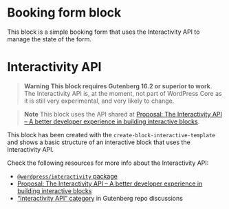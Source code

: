 # Booking form block

This block is a simple booking form that uses the Interactivity API to manage the state of the form.

# Interactivity API

> **Warning**
> **This block requires Gutenberg 16.2 or superior to work**. The Interactivity API is, at the moment, not part of WordPress Core as it is still very experimental, and very likely to change. 

> **Note**
> This block uses the API shared at [Proposal: The Interactivity API – A better developer experience in building interactive blocks](https://make.wordpress.org/core/2023/03/30/proposal-the-interactivity-api-a-better-developer-experience-in-building-interactive-blocks/). 

This block has been created with the `create-block-interactive-template` and shows a basic structure of an interactive block that uses the Interactivity API.

Check the following resources for more info about the Interactivity API:
- [`@wordpress/interactivity` package](https://github.com/WordPress/gutenberg/blob/trunk/packages/interactivity/README.md)
- [Proposal: The Interactivity API – A better developer experience in building interactive blocks](https://make.wordpress.org/core/2023/03/30/proposal-the-interactivity-api-a-better-developer-experience-in-building-interactive-blocks/)
- [“Interactivity API” category](https://github.com/WordPress/gutenberg/discussions/categories/interactivity-api) in Gutenberg repo discussions